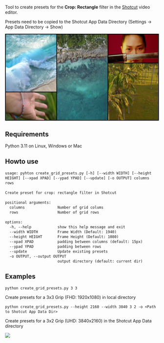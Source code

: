 Tool to create presets for the **Crop: Rectangle** filter in the [Shotcut](http://shotcut.org) video editor.

Presets need to be copied to the Shotcut App Data Directory (Settings -> App Data Directory -> Show)

![](data/../../data/ex1.png)


## Requirements

Python 3.11 on Linux, Windows or Mac

## Howto use

```
usage: pyhton create_grid_presets.py [-h] [--width WIDTH] [--height HEIGHT] [--xpad XPAD] [--ypad YPAD] [--update] [-o OUTPUT] columns rows

Create preset for crop: rectangle filter in Shotcut

positional arguments:
  columns               Number of grid colums
  rows                  Number of grid rows

options:
  -h, --help            show this help message and exit
  --width WIDTH         Frame Width (Default: 1940)
  --height HEIGHT       Frame Height (Default: 1080)
  --xpad XPAD           padding between columns (default: 15px)
  --ypad YPAD           padding between rows
  --update              Update existing presets
  -o OUTPUT, --output OUTPUT
                        output directory (default: current dir)

```
## Examples


```
python create_grid_presets.py 3 3
```
Create presets for a 3x3 Grip (FHD: 1920x1080) in local directory

```
python create_grid_presets.py --height 2160 --width 3840 3 2 -o <Path to Shotcut App Data Dir>
```
Create presets for a 3x2 Grip (UHD: 3840x2160) in the Shotcut App Data directory

![](data/../../data/Testing%20Grid.gif)
